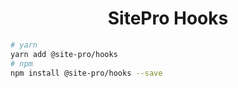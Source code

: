 <h1 align="center">SitePro Hooks</h1>

```bash
# yarn
yarn add @site-pro/hooks
# npm
npm install @site-pro/hooks --save
```
